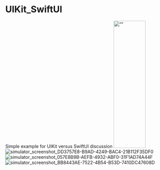 # UIKit_SwiftUI
Simple example for UIKit versus SwiftUI discussion
<img src="https://user-images.githubusercontent.com/10232018/233150334-a759d8a0-fa5d-4f11-80af-c7ecc54ec705.png" alt= “” width="100" height="400">
![simulator_screenshot_DD3757E8-B9AD-4249-BAC4-21B112F35DF0]()
![simulator_screenshot_057E8B9B-AEFB-4932-ABF0-31F1AD74A44F](https://user-images.githubusercontent.com/10232018/233150367-2aea4c00-fcc2-48b6-a661-c9e035d8dbc2.png)
![simulator_screenshot_BB8443AE-7522-4B54-B53D-7410DC47608D](https://user-images.githubusercontent.com/10232018/233150384-f4099faa-a73b-46f5-905f-48edf84f4b0c.png)
